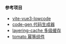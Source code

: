 
#### 参考项目
* [vite-vue3-lowcode](https://github.com/buqiyuan/vite-vue3-lowcode)
* [code-gen 代码生成器](https://gitee.com/durcframework/code-gen)   
* [layering-cache 多级缓存](https://github.com/xiaolyuh/layering-cache)
* [tomato 幂等组件](https://github.com/lxchinesszz/tomato)